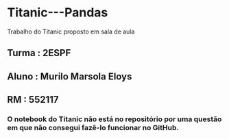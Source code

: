 # Titanic---Pandas
Trabalho do Titanic proposto em sala de aula

## Turma : 2ESPF
## Aluno : Murilo Marsola Eloys
## RM : 552117
### O notebook do Titanic não está no repositório por uma questão em que não consegui fazê-lo funcionar no GitHub.

